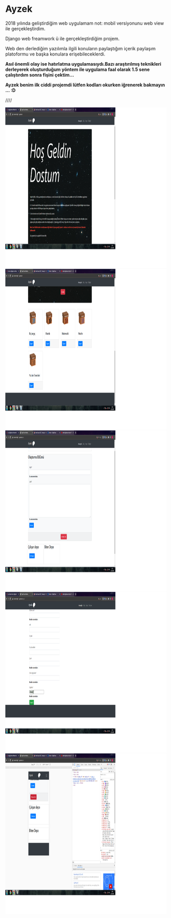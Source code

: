 # Ayzek
2018 yılında geliştirdiğim web uygulamam not: mobil versiyonunu web view ile gerçekleştirdim.


Django web freamwork ü ile gerçekleştirdiğim projem.

Web den derlediğim yazılımla ilgili konuların paylaştığım içerik paylaşım platoformu ve başka konulara erişebileceklerdi.

**Asıl önemli olay ise hatırlatma uygulamasıydı.Bazı araştırılmış teknikleri derleyerek oluşturduğum yöntem ile  uygulama faal olarak 1.5 sene çalıştırdım sonra fişini çektim...**

**Ayzek benim ilk ciddi projemdi lütfen kodları okurken iğrenerek bakmayın ... :D**







////

<img width="1200" height="500" src="https://github.com/Karaca12/Ayzek/blob/main/images/ayzek1r.png">
<img width="1200" height="500" src="https://github.com/Karaca12/Ayzek/blob/main/images/ayzek2r.png">
<img width="1200" height="500" src="https://github.com/Karaca12/Ayzek/blob/main/images/ayzek4.png">
<img width="1200" height="500" src="https://github.com/Karaca12/Ayzek/blob/main/images/ayzek5r.png">
<img width="1200" height="500" src="https://github.com/Karaca12/Ayzek/blob/main/images/ayzek12r.png">
